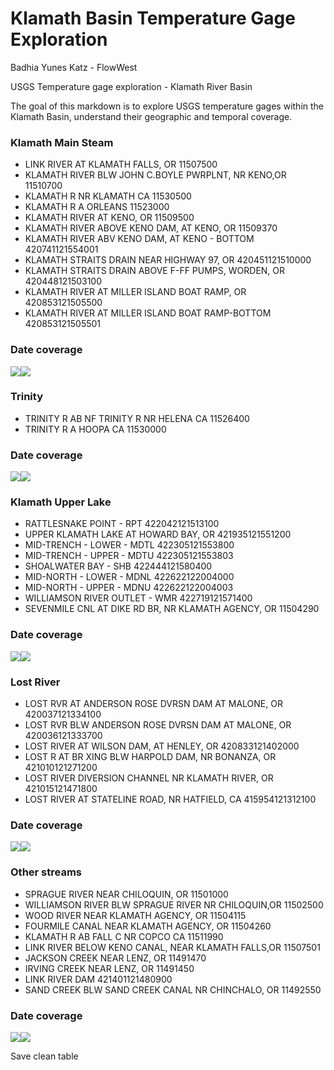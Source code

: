 Klamath Basin Temperature Gage Exploration
================
Badhia Yunes Katz - FlowWest

USGS Temperature gage exploration - Klamath River Basin

The goal of this markdown is to explore USGS temperature gages within
the Klamath Basin, understand their geographic and temporal coverage.

### Klamath Main Steam

- LINK RIVER AT KLAMATH FALLS, OR 11507500
- KLAMATH RIVER BLW JOHN C.BOYLE PWRPLNT, NR KENO,OR 11510700
- KLAMATH R NR KLAMATH CA 11530500
- KLAMATH R A ORLEANS 11523000
- KLAMATH RIVER AT KENO, OR 11509500
- KLAMATH RIVER ABOVE KENO DAM, AT KENO, OR 11509370
- KLAMATH RIVER ABV KENO DAM, AT KENO - BOTTOM 420741121554001
- KLAMATH STRAITS DRAIN NEAR HIGHWAY 97, OR 420451121510000
- KLAMATH STRAITS DRAIN ABOVE F-FF PUMPS, WORDEN, OR 420448121503100
- KLAMATH RIVER AT MILLER ISLAND BOAT RAMP, OR 420853121505500
- KLAMATH RIVER AT MILLER ISLAND BOAT RAMP-BOTTOM 420853121505501

### Date coverage

![](explore_usgs_temp_gages_files/figure-gfm/unnamed-chunk-4-1.png)<!-- -->![](explore_usgs_temp_gages_files/figure-gfm/unnamed-chunk-4-2.png)<!-- -->

### Trinity

- TRINITY R AB NF TRINITY R NR HELENA CA 11526400
- TRINITY R A HOOPA CA 11530000

### Date coverage

![](explore_usgs_temp_gages_files/figure-gfm/unnamed-chunk-8-1.png)<!-- -->![](explore_usgs_temp_gages_files/figure-gfm/unnamed-chunk-8-2.png)<!-- -->

### Klamath Upper Lake

- RATTLESNAKE POINT - RPT 422042121513100
- UPPER KLAMATH LAKE AT HOWARD BAY, OR 421935121551200
- MID-TRENCH - LOWER - MDTL 422305121553800
- MID-TRENCH - UPPER - MDTU 422305121553803
- SHOALWATER BAY - SHB 422444121580400
- MID-NORTH - LOWER - MDNL 422622122004000
- MID-NORTH - UPPER - MDNU 422622122004003
- WILLIAMSON RIVER OUTLET - WMR 422719121571400
- SEVENMILE CNL AT DIKE RD BR, NR KLAMATH AGENCY, OR 11504290

### Date coverage

![](explore_usgs_temp_gages_files/figure-gfm/unnamed-chunk-12-1.png)<!-- -->![](explore_usgs_temp_gages_files/figure-gfm/unnamed-chunk-12-2.png)<!-- -->

### Lost River

- LOST RVR AT ANDERSON ROSE DVRSN DAM AT MALONE, OR 420037121334100
- LOST RVR BLW ANDERSON ROSE DVRSN DAM AT MALONE, OR 420036121333700
- LOST RIVER AT WILSON DAM, AT HENLEY, OR 420833121402000
- LOST R AT BR XING BLW HARPOLD DAM, NR BONANZA, OR 421010121271200
- LOST RIVER DIVERSION CHANNEL NR KLAMATH RIVER, OR 421015121471800
- LOST RIVER AT STATELINE ROAD, NR HATFIELD, CA 415954121312100

### Date coverage

![](explore_usgs_temp_gages_files/figure-gfm/unnamed-chunk-16-1.png)<!-- -->![](explore_usgs_temp_gages_files/figure-gfm/unnamed-chunk-16-2.png)<!-- -->

### Other streams

- SPRAGUE RIVER NEAR CHILOQUIN, OR 11501000
- WILLIAMSON RIVER BLW SPRAGUE RIVER NR CHILOQUIN,OR 11502500
- WOOD RIVER NEAR KLAMATH AGENCY, OR 11504115
- FOURMILE CANAL NEAR KLAMATH AGENCY, OR 11504260
- KLAMATH R AB FALL C NR COPCO CA 11511990
- LINK RIVER BELOW KENO CANAL, NEAR KLAMATH FALLS,OR 11507501
- JACKSON CREEK NEAR LENZ, OR 11491470
- IRVING CREEK NEAR LENZ, OR 11491450
- LINK RIVER DAM 421401121480900
- SAND CREEK BLW SAND CREEK CANAL NR CHINCHALO, OR 11492550

### Date coverage

![](explore_usgs_temp_gages_files/figure-gfm/unnamed-chunk-20-1.png)<!-- -->![](explore_usgs_temp_gages_files/figure-gfm/unnamed-chunk-20-2.png)<!-- -->

Save clean table
